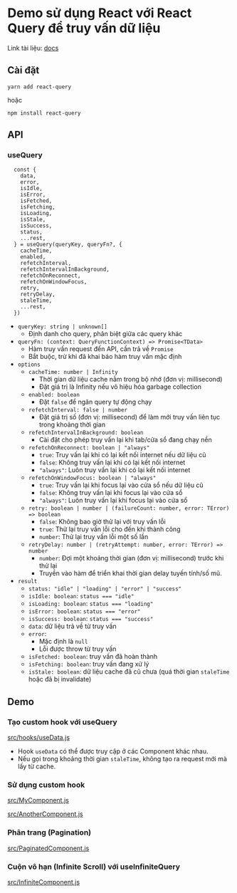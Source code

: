 # Demo sử dụng React với React Query để truy vấn dữ liệu

Link tài liệu: [docs](https://react-query.tanstack.com/overview)

## Cài đặt

`yarn add react-query`

hoặc

`npm install react-query`

## API

### useQuery
```
  const { 
    data, 
    error, 
    isIdle, 
    isError, 
    isFetched, 
    isFetching, 
    isLoading, 
    isStale, 
    isSuccess, 
    status, 
    ...rest, 
  } = useQuery(queryKey, queryFn?, { 
    cacheTime, 
    enabled, 
    refetchInterval, 
    refetchIntervalInBackground, 
    refetchOnReconnect, 
    refetchOnWindowFocus, 
    retry, 
    retryDelay, 
    staleTime, 
    ...rest, 
  }) 
```

- `queryKey: string | unknown[]`
  - Định danh cho query, phân biệt giữa các query khác
- `queryFn: (context: QueryFunctionContext) => Promise<TData>`
  - Hàm truy vấn request đến API, cần trả về `Promise`
  - Bắt buộc, trừ khi đã khai báo hàm truy vấn mặc định
- `options`
    - `cacheTime: number | Infinity`
      - Thời gian dữ liệu cache nằm trong bộ nhớ (đơn vị: millisecond)
      - Đặt giá trị là Infinity nếu vô hiệu hóa garbage collection
    - `enabled: boolean`
      - Đặt `false` để ngăn query tự động chạy
    - `refetchInterval: false | number`
      - Đặt giá trị số (đơn vị: millisecond) để làm mới truy vấn liên tục trong khoảng thời gian
    - `refetchIntervalInBackground: boolean`
      - Cài đặt cho phép truy vấn lại khi tab/cửa sổ đang chạy nền
    - `refetchOnReconnect: boolean | "always"`
      - `true`: Truy vấn lại khi có lại kết nối internet nếu dữ liệu cũ
      - `false`: Không truy vấn lại khi có lại kết nối internet
      - `"always"`: Luôn truy vấn lại khi có lại kết nối internet
    - `refetchOnWindowFocus: boolean | "always"`
      - `true`: Truy vấn lại khi focus lại vào cửa sổ nếu dữ liệu cũ
      - `false`: Không truy vấn lại khi focus lại vào cửa sổ
      - `"always"`: Luôn truy vấn lại khi focus lại vào cửa sổ
    - `retry: boolean | number | (failureCount: number, error: TError) => boolean`
      - `false`: Không bao giờ thử lại với truy vấn lỗi
      - `true`: Thử lại truy vấn lỗi cho đến khi thành công
      - `number`: Thử lại truy vấn lỗi một số lần
    - `retryDelay: number | (retryAttempt: number, error: TError) => number`
      - `number`: Đợi một khoảng thời gian (đơn vị: millisecond) trước khi thử lại
      - Truyền vào hàm để triển khai thời gian delay tuyến tính/số mũ.
- `result`
  - `status: "idle" | "loading" | "error" | "success"`
  - `isIdle: boolean`: `status === "idle"`
  - `isLoading: boolean`: `status === "loading"`
  - `isError: boolean`: `status === "error"`
  - `isSuccess: boolean`: `status === "success"`
  - `data`: dữ liệu trả về từ truy vấn
  - `error`:
    - Mặc định là `null`
    - Lỗi được throw từ truy vấn
  - `isFetched: boolean`: truy vấn đã hoàn thành
  - `isFetching: boolean`: truy vấn đang xử lý
  - `isStale: boolean`: dữ liệu cache đã cũ chưa (quá thời gian `staleTime` hoặc đã bị invalidate)


## Demo

### Tạo custom hook với useQuery

[src/hooks/useData.js](https://github.com/lqaxx7799/react-query-demo/tree/master/src/hooks/useData.js)

- Hook `useData` có thể được truy cập ở các Component khác nhau.
- Nếu gọi trong khoảng thời gian `staleTime`, không tạo ra request mới mà lấy từ cache.

### Sử dụng custom hook
[src/MyComponent.js](https://github.com/lqaxx7799/react-query-demo/tree/master/src/MyComponent.js) 

[src/AnotherComponent.js](https://github.com/lqaxx7799/react-query-demo/tree/master/src/AnotherComponent.js) 

### Phân trang (Pagination)
[src/PaginatedComponent.js](https://github.com/lqaxx7799/react-query-demo/tree/master/src/PaginatedComponent.js) 

### Cuộn vô hạn (Infinite Scroll) với useInfiniteQuery
[src/InfiniteComponent.js](https://github.com/lqaxx7799/react-query-demo/tree/master/src/InfiniteComponent.js) 
